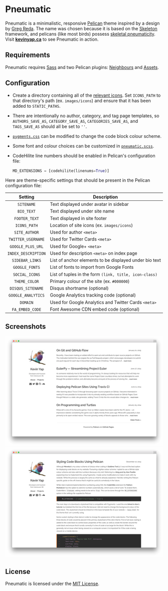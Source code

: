 # Pneumatic

Pneumatic is a minimalistic, responsive [Pelican] theme inspired by a design
by [Greg Reda]. The name was chosen because it is based on the [Skeleton]
framework, and pelicans (like most birds) possess [skeletal pneumaticity].
Visit **[kevinyap.ca]** to see Pneumatic in action.

## Requirements

Pneumatic requires [Sass] and two Pelican plugins: [Neighbours] and [Assets].

## Configuration

- Create a directory containing all of the [relevant icons]. Set `ICONS_PATH`
  to that directory's path (ex. `images/icons`) and ensure that it has been
  added to `STATIC_PATHS`.
- There are intentionally no author, category, and tag page templates, so
  `AUTHORS_SAVE_AS`, `CATEGORY_SAVE_AS`, `CATEGORIES_SAVE_AS`, and
  `TAGS_SAVE_AS` should all be set to `''`.
- [`pygments.css`] can be modified to change the code block colour scheme.
- Some font and colour choices can be customized in [`pneumatic.scss`].
- CodeHilite line numbers should be enabled in Pelican's configuration file:

  ```python
  MD_EXTENSIONS = [codehilite(linenums=True)]
  ```

Here are theme-specific settings that should be present in the Pelican configuration file:

|  Setting            | Description                                            |
|:-------------------:|--------------------------------------------------------|
| `SITENAME`          | Text displayed under avatar in sidebar                 |
| `BIO_TEXT`          | Text displayed under site name                         |
| `FOOTER_TEXT`       | Text displayed in site footer                          |
| `ICONS_PATH`        | Location of site icons (ex. `images/icons`)            |
| `SITE_AUTHOR`       | Used for author `<meta>`                               |
| `TWITTER_USERNAME`  | Used for Twitter Cards `<meta>`                        |
| `GOOGLE_PLUS_URL`   | Used for Google+ `<meta>`                              |
| `INDEX_DESCRIPTION` | Used for description `<meta>` on index page            |
| `SIDEBAR_LINKS`     | List of anchor elements to be displayed under bio text |
| `GOOGLE_FONTS`      | List of fonts to import from Google Fonts              |
| `SOCIAL_ICONS`      | List of tuples in the form `(link, title, icon-class)` |
| `THEME_COLOR`       | Primary colour of the site (ex. `#000000`)             |
| `DISQUS_SITENAME`   | Disqus shortname (optional)                            |
| `GOOGLE_ANALYTICS`  | Google Analytics tracking code (optional)              |
| `DOMAIN`            | Used for Google Analytics and Twitter Cards `<meta>`   |
| `FA_EMBED_CODE`     | Font Awesome CDN embed code (optional)                 |

## Screenshots

![Index Page](screenshots/index.png?raw=true)
![Article](screenshots/article.png?raw=true)

## License

Pneumatic is licensed under the [MIT License].

[Pelican]: http://getpelican.com
[Greg Reda]: http://www.gregreda.com
[Skeleton]: http://getskeleton.com
[skeletal pneumaticity]: http://en.wikipedia.org/wiki/Skeletal_pneumaticity
[kevinyap.ca]: http://kevinyap.ca

[Sass]: http://sass-lang.com
[Neighbours]: https://github.com/getpelican/pelican-plugins/tree/master/neighbors
[Assets]: https://github.com/getpelican/pelican-plugins/tree/master/assets

[relevant icons]: https://github.com/iKevinY/iKevinY.github.io/tree/src/content/images/icons
[`pygments.css`]: static/pygments.css
[`pneumatic.scss`]: static/pneumatic.scss

[MIT License]: LICENSE
